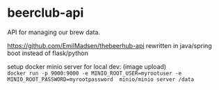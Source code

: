 # beerclub-api

API for managing our brew data.   

https://github.com/EmilMadsen/thebeerhub-api rewritten in java/spring boot instead of flask/python

setup docker minio server for local dev:  (image upload)  
```docker run -p 9000:9000 -e MINIO_ROOT_USER=myrootuser -e MINIO_ROOT_PASSWORD=myrootpassword  minio/minio server /data```
